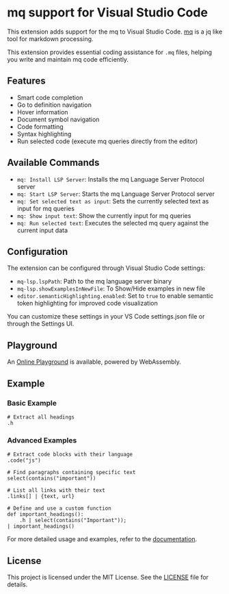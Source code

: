 # mq support for Visual Studio Code

This extension adds support for the mq to Visual Studio Code.
[mq](https://github.com/harehare/mq) is a jq like tool for markdown processing.

This extension provides essential coding assistance for `.mq` files, helping you write and maintain mq code efficiently.

## Features

- Smart code completion
- Go to definition navigation
- Hover information
- Document symbol navigation
- Code formatting
- Syntax highlighting
- Run selected code (execute mq queries directly from the editor)

## Available Commands

- `mq: Install LSP Server`: Installs the mq Language Server Protocol server
- `mq: Start LSP Server`: Starts the mq Language Server Protocol server
- `mq: Set selected text as input`: Sets the currently selected text as input for mq queries
- `mq: Show input text`: Show the currently input for mq queries
- `mq: Run selected text`: Executes the selected mq query against the current input data

## Configuration

The extension can be configured through Visual Studio Code settings:

- `mq-lsp.lspPath`: Path to the mq language server binary
- `mq-lsp.showExamplesInNewFile`: To Show/Hide examples in new file
- `editor.semanticHighlighting.enabled`: Set to `true` to enable semantic token highlighting for improved code visualization

You can customize these settings in your VS Code settings.json file or through the Settings UI.

## Playground

An [Online Playground](https://harehare.github.io/mq/playground) is available, powered by WebAssembly.

## Example

### Basic Example

```jq
# Extract all headings
.h
```

### Advanced Examples

```jq
# Extract code blocks with their language
.code("js")
```

```jq
# Find paragraphs containing specific text
select(contains("important"))
```

```jq
# List all links with their text
.links[] | {text, url}
```

```jq
# Define and use a custom function
def important_headings():
    .h | select(contains("Important"));
| important_headings()
```

For more detailed usage and examples, refer to the [documentation](https://harehare.github.io/mq/book/).

## License

This project is licensed under the MIT License. See the [LICENSE](LICENSE) file for details.
